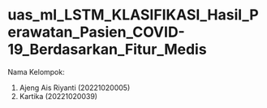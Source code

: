 # uas_ml_LSTM_KLASIFIKASI_Hasil_Perawatan_Pasien_COVID-19_Berdasarkan_Fitur_Medis 
Nama Kelompok: <br>
1. Ajeng Ais Riyanti (20221020005) <br>
2. Kartika (20221020039) <br>
